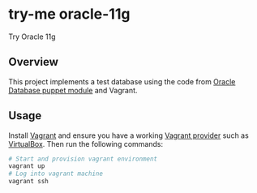 # try-me oracle-11g
Try Oracle 11g
## Overview
This project implements a test database using the code from
[Oracle Database puppet module](https://github.com/biemond/biemond-oradb) and Vagrant.
## Usage
Install
[Vagrant](https://www.vagrantup.com/downloads.html) and ensure you have a
working
[Vagrant provider](https://docs.vagrantup.com/v2/getting-started/providers.html)
such as [VirtualBox](https://www.virtualbox.org/). Then run the following
commands:
````bash
# Start and provision vagrant environment
vagrant up
# Log into vagrant machine
vagrant ssh
